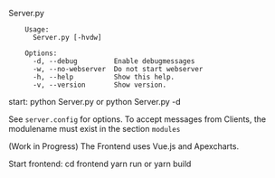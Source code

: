 

Server.py


        Usage:
          Server.py [-hvdw]

        Options:
          -d, --debug         Enable debugmessages
          -w, --no-webserver  Do not start webserver
          -h, --help          Show this help.
          -v, --version       Show version.


start:
      python Server.py
      or
      python Server.py -d


See `server.config` for options.
To accept messages from Clients, the modulename must exist in the section `modules`


(Work in Progress)
The Frontend uses Vue.js and Apexcharts.

Start frontend:
     cd frontend
     yarn run
or
     yarn build       

